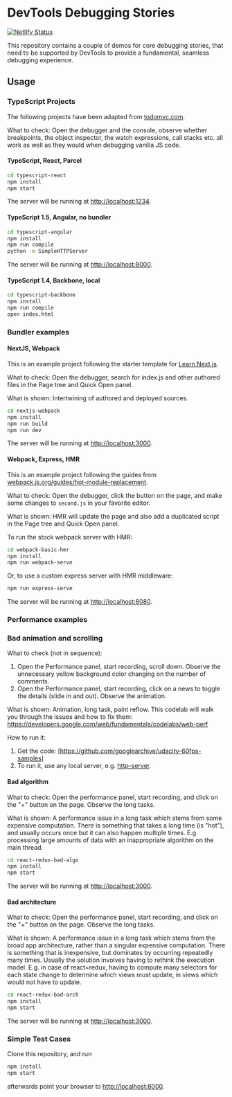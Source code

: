 # DevTools Debugging Stories

[![Netlify Status](https://api.netlify.com/api/v1/badges/8bb6ebef-9656-4ca5-bd98-56f8c605cfe6/deploy-status)](https://app.netlify.com/sites/devtools-dbg-stories/deploys)

This repository contains a couple of demos for core debugging stories, that need to be supported by DevTools to provide a fundamental, seamless debugging experience.

## Usage

### TypeScript Projects

The following projects have been adapted from [todomvc.com](https://todomvc.com/).

What to check: Open the debugger and the console, observe whether breakpoints, the object inspector, the watch expressions, call stacks etc. all work as well as they would when debugging vanilla JS code.

#### TypeScript, React, Parcel

```sh
cd typescript-react
npm install
npm start
```

The server will be running at [http://localhost:1234](http://localhost:1234).

#### TypeScript 1.5, Angular, no bundler

```sh
cd typescript-angular
npm install
npm run compile
python -m SimpleHTTPServer
```

The server will be running at [http://localhost:8000](http://localhost:8000).

#### TypeScript 1.4, Backbone, local

```sh
cd typescript-backbone
npm install
npm run compile
open index.html
```

### Bundler examples

#### NextJS, Webpack

This is an example project following the starter template for [Learn Next.js](https://nextjs.org/learn).

What to check: Open the debugger, search for index.js and other authored files in the Page tree and Quick Open panel.

What is shown: Intertwining of authored and deployed sources.

```sh
cd nextjs-webpack
npm install
npm run build
npm run dev
```

The server will be running at [http://localhost:3000](http://localhost:3000).

#### Webpack, Express, HMR

This is an example project following the guides from [webpack.js.org/guides/hot-module-replacement](https://webpack.js.org/guides/hot-module-replacement).

What to check: Open the debugger, click the button on the page, and make some changes to `second.js` in your favorite editor.

What is shown: HMR will update the page and also add a duplicated script in the Page tree and Quick Open panel.

To run the stock webpack server with HMR:

```sh
cd webpack-basic-hmr
npm install
npm run webpack-serve
```

Or, to use a custom express server with HMR middleware:

```sh
npm run express-serve
```

The server will be running at [http://localhost:8080](http://localhost:8080).

### Performance examples

### Bad animation and scrolling

What to check (not in sequence): 

1. Open the Performance panel, start recording, scroll down. Observe the unnecessary yellow background color changing on the number of comments.
2. Open the Performance panel, start recording, click on a news to toggle the details (slide in and out). Observe the animation. 

What is shown: Animation, long task, paint reflow. This codelab will walk you through the issues and how to fix them: https://developers.google.com/web/fundamentals/codelabs/web-perf

How to run it:
1. Get the code: [https://github.com/googlearchive/udacity-60fps-samples]
2. To run it, use any local server, e.g. [http-server](https://www.npmjs.com/package/http-server).

#### Bad algorithm

What to check: Open the performance panel, start recording, and click on the "+" button on the page. Observe the long tasks.

What is shown: A performance issue in a long task which stems from some expensive computation. There is something that takes a long time (is "hot"), and usually occurs once but it can also happen multiple times. E.g. processing large amounts of data with an inappropriate algorithm on the main thread.

```sh
cd react-redux-bad-algo
npm install
npm start
```

The server will be running at [http://localhost:3000](http://localhost:3000).

#### Bad architecture

What to check: Open the performance panel, start recording, and click on the "+" button on the page. Observe the long tasks.

What is shown: A performance issue in a long task which stems from the broad app architecture, rather than a singular expensive computation. There is something that is inexpensive, but dominates by occurring repeatedly many times. Usually the solution involves having to rethink the execution model. E.g. in case of react+redux, having to compute many selectors for each state change to determine which views must update, in views which would not have to update.

```sh
cd react-redux-bad-arch
npm install
npm start
```

The server will be running at [http://localhost:3000](http://localhost:3000).

### Simple Test Cases

Clone this repository, and run

```sh
npm install
npm start
```

afterwards point your browser to [http://localhost:8000](http://localhost:8000).
